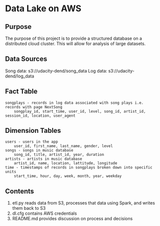 # Data Lake on AWS

## Purpose
The purpose of this project is to provide a structured database on a distributed cloud cluster. This will allow for analysis of large datasets.

## Data Sources
Song data: s3://udacity-dend/song_data
Log data: s3://udacity-dend/log_data

## Fact Table
    songplays - records in log data associated with song plays i.e. records with page NextSong
        songplay_id, start_time, user_id, level, song_id, artist_id, session_id, location, user_agent

## Dimension Tables
    users - users in the app
        user_id, first_name, last_name, gender, level
    songs - songs in music database
        song_id, title, artist_id, year, duration
    artists - artists in music database
        artist_id, name, location, lattitude, longitude
    time - timestamps of records in songplays broken down into specific units
        start_time, hour, day, week, month, year, weekday

## Contents
1. etl.py reads data from S3, processes that data using Spark, and writes them back to S3
1. dl.cfg contains AWS credentials
1. README.md provides discussion on process and decisions
